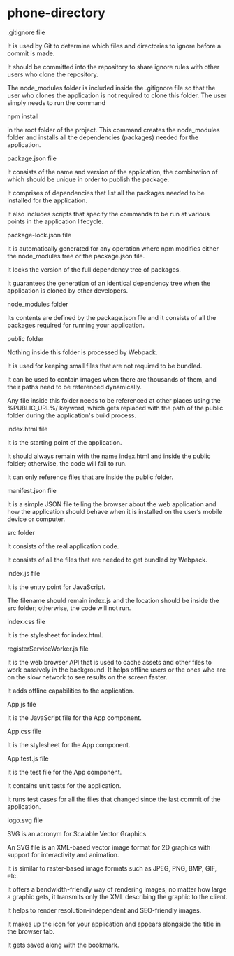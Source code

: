 # phone-directory
.gitignore file

It is used by Git to determine which files and directories to ignore before a commit is made.

It should be committed into the repository to share ignore rules with other users who clone the repository.

The node_modules  folder is included inside the .gitignore file so that the user who clones the application is not required to clone this folder. The user simply needs to run the command 

npm install

in the root folder of the project. This command creates the node_modules folder and installs all the dependencies (packages) needed for the application.

 

package.json file

It consists of the name and version of the application, the combination of which should be unique in order to publish the package.

It comprises of dependencies that list all the packages needed to be installed for the application.

It also includes scripts that specify the commands to be run at various points in the application lifecycle.

 

package-lock.json file

It is automatically generated for any operation where npm modifies either the node_modules  tree or the package.json  file.

It locks the version of the full dependency tree of packages.

It guarantees the generation of an identical dependency tree when the application is cloned by other developers.

 

node_modules folder

Its contents are defined by the package.json file and it consists of all the packages required for running your application.

 

public folder

Nothing inside this folder is processed by Webpack.

It is used for keeping small files that are not required to be bundled.

It can be used to contain images when there are thousands of them, and their paths need to be referenced dynamically.

Any file inside this folder needs to be referenced at other places using the %PUBLIC_URL%/  keyword, which gets replaced with the path of the public folder during the application's build process.

 

index.html file

It is the starting point of the application.

It should always remain with the name index.html and inside the public folder; otherwise, the code will fail to run.

It can only reference files that are inside the public  folder.

 

manifest.json file

It is a simple JSON file telling the browser about the web application and how the application should behave when it is installed on the user’s mobile device or computer.

 

src folder

It consists of the real application code.

It consists of all the files that are needed to get bundled by Webpack.

 

index.js file

It is the entry point for JavaScript.

The filename should remain index.js and the location should be inside the src folder; otherwise, the code will not run.

 

index.css file

It is the stylesheet for index.html.

 

registerServiceWorker.js file

It is the web browser API that is used to cache assets and other files to work passively in the background. It helps offline users or the ones who are on the slow network to see results on the screen faster.

It adds offline capabilities to the application.

 

App.js file

It is the JavaScript file for the App component.

 

App.css file

It is the stylesheet for the App component.

 

App.test.js file

It is the test file for the App component.

It contains unit tests for the application.

It runs test cases for all the files that changed since the last commit of the application.

 

logo.svg file

SVG is an acronym for Scalable Vector Graphics.

An SVG file is an XML-based vector image format for 2D graphics with support for interactivity and animation.

It is similar to raster-based image formats such as JPEG, PNG, BMP, GIF, etc.

It offers a bandwidth-friendly way of rendering images; no matter how large a graphic gets, it transmits only the XML describing the graphic to the client.

It helps to render resolution-independent and SEO-friendly images.

It makes up the icon for your application and appears alongside the title in the browser tab.

It gets saved along with the bookmark.

 
